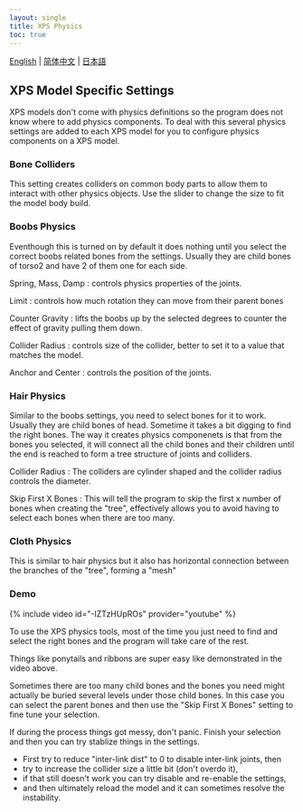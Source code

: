```yaml
---
layout: single
title: XPS Physics
toc: true
---
```

[English](/dancexr/features/xps_physics) | [简体中文](/zh/dancexr/features/xps_physics) | [日本語](/jp/dancexr/features/xps_physics)


## XPS Model Specific Settings
XPS models don't come with physics definitions so the program does not know where to add physics components. To deal with this several physics settings are added to each XPS model for you to configure physics components on a XPS model. 

### Bone Colliders 
This setting creates colliders on common body parts to allow them to interact with other physics objects. Use the slider to change the size to fit the model body build. 

### Boobs Physics
Eventhough this is turned on by default it does nothing until you select the correct boobs related bones from the settings. Usually they are child bones of torso2 and have 2 of them one for each side. 

Spring, Mass, Damp
: controls physics properties of the joints. 

Limit
: controls how much rotation they can move from their parent bones

Counter Gravity
: lifts the boobs up by the selected degrees to counter the effect of gravity pulling them down. 

Collider Radius
: controls size of the collider, better to set it to a value that matches the model.

Anchor and Center
: controls the position of the joints.

### Hair Physics
Similar to the boobs settings, you need to select bones for it to work. Usually they are child bones of head. Sometime it takes a bit digging to find the right bones. The way it creates physics componenets is that from the bones you selected, it will connect all the child bones and their children until the end is reached to form a tree structure of joints and colliders. 

Collider Radius
: The colliders are cylinder shaped and the collider radius controls the diameter.

Skip First X Bones
: This will tell the program to skip the first x number of bones when creating the "tree", effectively allows you to avoid having to select each bones when there are too many. 

### Cloth Physics
This is similar to hair physics but it also has horizontal connection between the branches of the "tree", forming a "mesh"

### Demo
{% include video id="-IZTzHUpROs" provider="youtube" %}

To use the XPS physics tools, most of the time you just need to find and select the right bones and the program will take care of the rest. 

Things like ponytails and ribbons are super easy like demonstrated in the video above. 

Sometimes there are too many child bones and the bones you need might actually be buried several levels under those child bones. In this case you can select the parent bones and then use the "Skip First X Bones" setting to fine tune your selection. 

If during the process things got messy, don't panic. Finish your selection and then you can try stablize things in the settings. 
* First try to reduce "inter-link dist" to 0 to disable inter-link joints, then 
* try to increase the collider size a little bit (don't overdo it), 
* if that still doesn't work you can try disable and re-enable the settings, 
* and then ultimately reload the model and it can sometimes resolve the instability.
